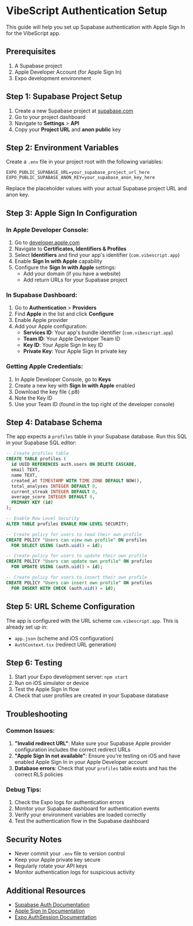 # VibeScript Authentication Setup

This guide will help you set up Supabase authentication with Apple Sign In for the VibeScript app.

## Prerequisites

1. A Supabase project
2. Apple Developer Account (for Apple Sign In)
3. Expo development environment

## Step 1: Supabase Project Setup

1. Create a new Supabase project at [supabase.com](https://supabase.com)
2. Go to your project dashboard
3. Navigate to **Settings** > **API**
4. Copy your **Project URL** and **anon public** key

## Step 2: Environment Variables

Create a `.env` file in your project root with the following variables:

```env
EXPO_PUBLIC_SUPABASE_URL=your_supabase_project_url_here
EXPO_PUBLIC_SUPABASE_ANON_KEY=your_supabase_anon_key_here
```

Replace the placeholder values with your actual Supabase project URL and anon key.

## Step 3: Apple Sign In Configuration

### In Apple Developer Console:

1. Go to [developer.apple.com](https://developer.apple.com)
2. Navigate to **Certificates, Identifiers & Profiles**
3. Select **Identifiers** and find your app's identifier (`com.vibescript.app`)
4. Enable **Sign In with Apple** capability
5. Configure the **Sign In with Apple** settings:
   - Add your domain (if you have a website)
   - Add return URLs for your Supabase project

### In Supabase Dashboard:

1. Go to **Authentication** > **Providers**
2. Find **Apple** in the list and click **Configure**
3. Enable Apple provider
4. Add your Apple configuration:
   - **Services ID**: Your app's bundle identifier (`com.vibescript.app`)
   - **Team ID**: Your Apple Developer Team ID
   - **Key ID**: Your Apple Sign In key ID
   - **Private Key**: Your Apple Sign In private key

### Getting Apple Credentials:

1. In Apple Developer Console, go to **Keys**
2. Create a new key with **Sign In with Apple** enabled
3. Download the key file (.p8)
4. Note the Key ID
5. Use your Team ID (found in the top right of the developer console)

## Step 4: Database Schema

The app expects a `profiles` table in your Supabase database. Run this SQL in your Supabase SQL editor:

```sql
-- Create profiles table
CREATE TABLE profiles (
  id UUID REFERENCES auth.users ON DELETE CASCADE,
  email TEXT,
  name TEXT,
  created_at TIMESTAMP WITH TIME ZONE DEFAULT NOW(),
  total_analyses INTEGER DEFAULT 0,
  current_streak INTEGER DEFAULT 0,
  average_score INTEGER DEFAULT 0,
  PRIMARY KEY (id)
);

-- Enable Row Level Security
ALTER TABLE profiles ENABLE ROW LEVEL SECURITY;

-- Create policy for users to read their own profile
CREATE POLICY "Users can view own profile" ON profiles
  FOR SELECT USING (auth.uid() = id);

-- Create policy for users to update their own profile
CREATE POLICY "Users can update own profile" ON profiles
  FOR UPDATE USING (auth.uid() = id);

-- Create policy for users to insert their own profile
CREATE POLICY "Users can insert own profile" ON profiles
  FOR INSERT WITH CHECK (auth.uid() = id);
```

## Step 5: URL Scheme Configuration

The app is configured with the URL scheme `com.vibescript.app`. This is already set up in:

- `app.json` (scheme and iOS configuration)
- `AuthContext.tsx` (redirect URL generation)

## Step 6: Testing

1. Start your Expo development server: `npm start`
2. Run on iOS simulator or device
3. Test the Apple Sign In flow
4. Check that user profiles are created in your Supabase database

## Troubleshooting

### Common Issues:

1. **"Invalid redirect URL"**: Make sure your Supabase Apple provider configuration includes the correct redirect URLs
2. **"Apple Sign In not available"**: Ensure you're testing on iOS and have enabled Apple Sign In in your Apple Developer account
3. **Database errors**: Check that your `profiles` table exists and has the correct RLS policies

### Debug Tips:

1. Check the Expo logs for authentication errors
2. Monitor your Supabase dashboard for authentication events
3. Verify your environment variables are loaded correctly
4. Test the authentication flow in the Supabase dashboard

## Security Notes

- Never commit your `.env` file to version control
- Keep your Apple private key secure
- Regularly rotate your API keys
- Monitor authentication logs for suspicious activity

## Additional Resources

- [Supabase Auth Documentation](https://supabase.com/docs/guides/auth)
- [Apple Sign In Documentation](https://developer.apple.com/sign-in-with-apple/)
- [Expo AuthSession Documentation](https://docs.expo.dev/versions/latest/sdk/auth-session/)
